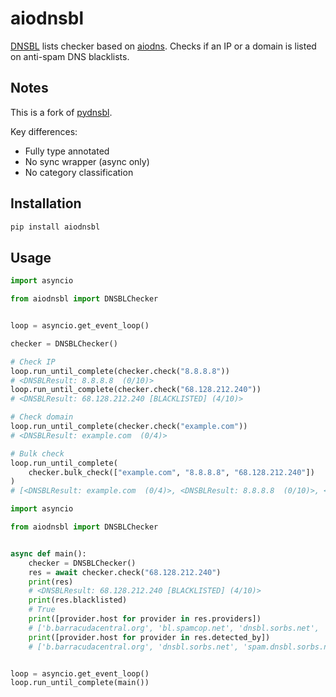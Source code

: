 # aiodnsbl

[DNSBL](https://en.wikipedia.org/wiki/DNSBL) lists checker based on [aiodns](https://github.com/saghul/aiodns). Checks if an IP or a domain is listed on anti-spam DNS blacklists.

## Notes

This is a fork of [pydnsbl](https://github.com/dmippolitov/pydnsbl).

Key differences:

- Fully type annotated
- No sync wrapper (async only)
- No category classification

## Installation

```bash
pip install aiodnsbl
```

## Usage

```python
import asyncio

from aiodnsbl import DNSBLChecker


loop = asyncio.get_event_loop()

checker = DNSBLChecker()

# Check IP
loop.run_until_complete(checker.check("8.8.8.8"))
# <DNSBLResult: 8.8.8.8  (0/10)>
loop.run_until_complete(checker.check("68.128.212.240"))
# <DNSBLResult: 68.128.212.240 [BLACKLISTED] (4/10)>

# Check domain
loop.run_until_complete(checker.check("example.com"))
# <DNSBLResult: example.com  (0/4)>

# Bulk check
loop.run_until_complete(
    checker.bulk_check(["example.com", "8.8.8.8", "68.128.212.240"])
)
# [<DNSBLResult: example.com  (0/4)>, <DNSBLResult: 8.8.8.8  (0/10)>, <DNSBLResult: 68.128.212.240 [BLACKLISTED] (4/10)>]
```

```python
import asyncio

from aiodnsbl import DNSBLChecker


async def main():
    checker = DNSBLChecker()
    res = await checker.check("68.128.212.240")
    print(res)
    # <DNSBLResult: 68.128.212.240 [BLACKLISTED] (4/10)>
    print(res.blacklisted)
    # True
    print([provider.host for provider in res.providers])
    # ['b.barracudacentral.org', 'bl.spamcop.net', 'dnsbl.sorbs.net', 'ips.backscatterer.org', ...]
    print([provider.host for provider in res.detected_by])
    # ['b.barracudacentral.org', 'dnsbl.sorbs.net', 'spam.dnsbl.sorbs.net', 'zen.spamhaus.org']


loop = asyncio.get_event_loop()
loop.run_until_complete(main())
```